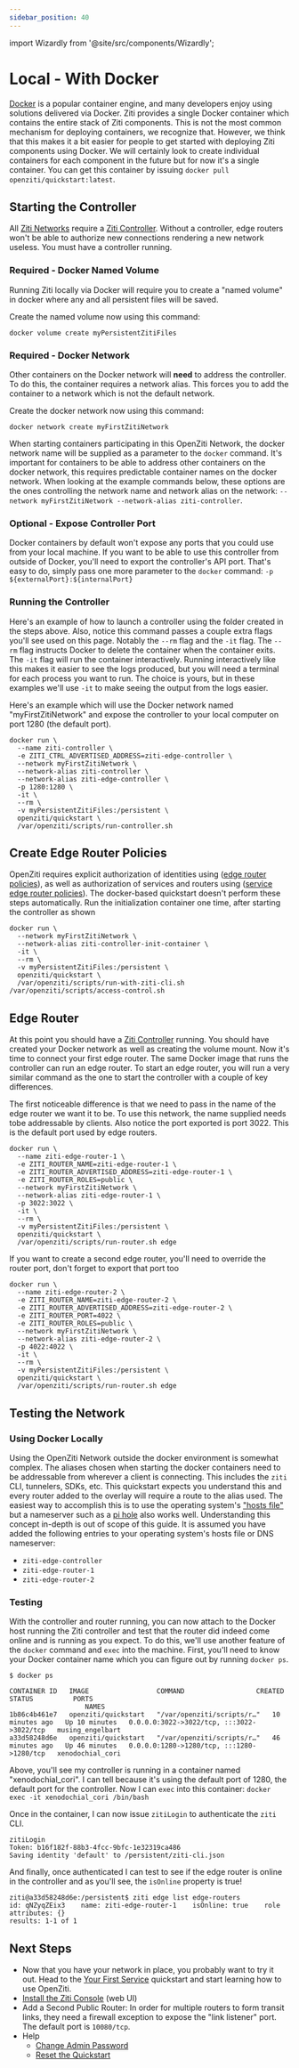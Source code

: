 ```yaml
---
sidebar_position: 40
---
```

import Wizardly from '@site/src/components/Wizardly';

# Local - With Docker

[Docker](https://www.docker.com) is a popular container engine, and many developers enjoy using solutions delivered via
Docker. Ziti provides a single Docker container which contains the entire stack of Ziti components. This is not the most
common mechanism for deploying containers, we recognize that. However, we think that this makes it a bit easier for
people to get started with deploying Ziti components using Docker. We will certainly look to create individual
containers for each component in the future but for now it's a single container. You can get this container by issuing
`docker pull openziti/quickstart:latest`.

## Starting the Controller

All [Ziti Networks](/learn/introduction/index.mdx) require
a [Ziti Controller](/guides/deployments/10-linux/10-controller/10-deploy.mdx). Without a controller, edge routers won't be able to authorize new
connections rendering a new network useless. You must have a controller running.

### Required - Docker Named Volume

Running Ziti locally via Docker will require you to create a "named volume" in docker where any and all persistent files
will be saved.

Create the named volume now using this command:
```text
docker volume create myPersistentZitiFiles
```

### Required - Docker Network

Other containers on the Docker network will **need** to address the controller. To do this, the container requires
a network alias. This forces you to add the container to a network which is not the default network. 

Create the docker network now using this command:
```text
docker network create myFirstZitiNetwork
```

When starting containers participating in this OpenZiti Network, the docker network name will be supplied as a parameter
to the `docker` command. It's important for containers to be able to address other containers on the docker network,
this requires predictable container names on the docker network. When looking at the example commands below, these
options are the ones controlling the network name and network alias on the network:
`--network myFirstZitiNetwork --network-alias ziti-controller`.

### Optional - Expose Controller Port

Docker containers by default won't expose any ports that you could use from your local machine. If you want to be able
to use this controller from outside of Docker, you'll need to export the controller's API port. That's easy to do, 
simply pass one more parameter to the `docker` command: `-p ${externalPort}:${internalPort}`

### Running the Controller

Here's an example of how to launch a controller using the folder created in the steps above. Also, notice this command
passes a couple extra flags you'll see used on this page. Notably
the `--rm` flag and the `-it` flag. The `--rm` flag instructs Docker to delete the container when the container exits.
The `-it` flag will run the container interactively. Running interactively like this makes it easier to see the logs
produced, but you will need a terminal for each process you want to run. The choice is yours, but in these examples 
we'll use `-it` to make seeing the output from the logs easier.

Here's an example which will use the Docker network named "myFirstZitiNetwork" and expose the controller to your local
computer on port 1280 (the default port).

```text
docker run \
  --name ziti-controller \
  -e ZITI_CTRL_ADVERTISED_ADDRESS=ziti-edge-controller \
  --network myFirstZitiNetwork \
  --network-alias ziti-controller \
  --network-alias ziti-edge-controller \
  -p 1280:1280 \
  -it \
  --rm \
  -v myPersistentZitiFiles:/persistent \
  openziti/quickstart \
  /var/openziti/scripts/run-controller.sh
```

## Create Edge Router Policies
OpenZiti requires explicit authorization of identities using ([edge router policies](/reference/glossary.md#edge-router-policy)), 
as well as authorization of services and routers using ([service edge router policies](/reference/glossary.md#service-edge-router-policy)). 
The docker-based quickstart doesn't perform these steps automatically. Run the initialization container one time, after 
starting the controller as shown

```textell
docker run \
  --network myFirstZitiNetwork \
  --network-alias ziti-controller-init-container \
  -it \
  --rm \
  -v myPersistentZitiFiles:/persistent \
  openziti/quickstart \
  /var/openziti/scripts/run-with-ziti-cli.sh  /var/openziti/scripts/access-control.sh
```

## Edge Router

At this point you should have a [Ziti Controller](/guides/deployments/10-linux/10-controller/10-deploy.mdx) running. You should have created your
Docker network as well as creating the volume mount. Now it's time to connect your first edge router. The same Docker
image that runs the controller can run an edge router. To start an edge router, you will run a very similar command as
the one to start the controller with a couple of key differences.

The first noticeable difference is that we need to pass in the name of the edge router we want it to be. To use this
network, the name supplied needs tobe addressable by clients.  Also notice the port exported is port 3022. This is the
default port used by edge routers. 

```text
docker run \
  --name ziti-edge-router-1 \
  -e ZITI_ROUTER_NAME=ziti-edge-router-1 \
  -e ZITI_ROUTER_ADVERTISED_ADDRESS=ziti-edge-router-1 \
  -e ZITI_ROUTER_ROLES=public \
  --network myFirstZitiNetwork \
  --network-alias ziti-edge-router-1 \
  -p 3022:3022 \
  -it \
  --rm \
  -v myPersistentZitiFiles:/persistent \
  openziti/quickstart \
  /var/openziti/scripts/run-router.sh edge
```

If you want to create a second edge router, you'll need to override the router port, don't forget to export that port too

```text
docker run \
  --name ziti-edge-router-2 \
  -e ZITI_ROUTER_NAME=ziti-edge-router-2 \
  -e ZITI_ROUTER_ADVERTISED_ADDRESS=ziti-edge-router-2 \
  -e ZITI_ROUTER_PORT=4022 \
  -e ZITI_ROUTER_ROLES=public \
  --network myFirstZitiNetwork \
  --network-alias ziti-edge-router-2 \
  -p 4022:4022 \
  -it \
  --rm \
  -v myPersistentZitiFiles:/persistent \
  openziti/quickstart \
  /var/openziti/scripts/run-router.sh edge
```

## Testing the Network

### Using Docker Locally

Using the OpenZiti Network outside the docker environment is somewhat complex. The aliases chosen when starting the docker
containers need to be addressable from wherever a client is connecting. This includes the `ziti` CLI, tunnelers, SDKs,
etc. This quickstart expects you understand this and every router added to the overlay will require a route to the alias
used. The easiest way to accomplish this is to use the operating system's ["hosts file"](https://en.wikipedia.org/wiki/Hosts_(file))
but a nameserver such as a [pi hole](https://pi-hole.net/) also works well. Understanding this concept in-depth is out
of scope of this guide. It is assumed you have added the following entries to your operating
system's hosts file or DNS nameserver:
* `ziti-edge-controller`
* `ziti-edge-router-1`
* `ziti-edge-router-2`

### Testing

With the controller and router running, you can now attach to the Docker host running the Ziti controller and test that
the router did indeed come online and is running as you expect. To do this, we'll use another feature of the `docker`
command and `exec` into the machine. First, you'll need to know your Docker container name which you can figure out by
running `docker ps`.

```text
$ docker ps

CONTAINER ID   IMAGE                 COMMAND                  CREATED          STATUS          PORTS
                   NAMES
1b86c4b461e7   openziti/quickstart   "/var/openziti/scripts/r…"   10 minutes ago   Up 10 minutes   0.0.0.0:3022->3022/tcp, :::3022->3022/tcp   musing_engelbart
a33d58248d6e   openziti/quickstart   "/var/openziti/scripts/r…"   46 minutes ago   Up 46 minutes   0.0.0.0:1280->1280/tcp, :::1280->1280/tcp   xenodochial_cori
```

Above, you'll see my controller is running in a container named "xenodochial_cori". I can tell because it's using the
default port of 1280, the default port for the controller. Now I can `exec` into this
container: `docker exec -it xenodochial_cori /bin/bash`

Once in the container, I can now issue `zitiLogin` to authenticate the `ziti` CLI.

```text
zitiLogin
Token: b16f182f-88b3-4fcc-9bfc-1e32319ca486
Saving identity 'default' to /persistent/ziti-cli.json
```

And finally, once authenticated I can test to see if the edge router is online in the controller and as you'll see, the
`isOnline` property is true!

```text
ziti@a33d58248d6e:/persistent$ ziti edge list edge-routers
id: qNZyqZEix3    name: ziti-edge-router-1    isOnline: true    role attributes: {}
results: 1-1 of 1
```

## Next Steps

- Now that you have your network in place, you probably want to try it out. Head to the
  [Your First Service](/learn/quickstarts/services/index.md) quickstart and start learning how to use OpenZiti.
- [Install the Ziti Console](/learn/quickstarts/zac/index.md#using-docker) (web UI)
- Add a Second Public Router: In order for multiple routers to form transit links, they need a firewall exception to expose the "link listener" port. The default port is `10080/tcp`.
- Help
  - [Change Admin Password](./help/change-admin-password.md)
  - [Reset the Quickstart](./help/reset-quickstart.md)

<Wizardly></Wizardly>